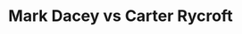 ---
title: Mark Dacey vs Carter Rycroft
player1:
  name: Dacey, Mark
  percent: 86
  wins: 2
  losses: 0
player2:
  name: Rycroft, Carter
  percent: 77
  wins: 0
  losses: 2
games:
- player1:
    team: NS
    position: Fourth
    percent: 90
    win: 1
    loss: 0
  player2:
    team: AB
    position: Second
    percent: 85
    win: 0
    loss: 1
  event: Brier
  year: 2006
  draw: Round Robin(16)
  score: NS 7 - AB 1
- player1:
    team: NS
    position: Fourth
    percent: 84
    win: 1
    loss: 0
  player2:
    team: AB
    position: Second
    percent: 73
    win: 0
    loss: 1
  event: Brier
  year: 2006
  draw: Page 3-4(18)
  score: NS 6 - AB 5
- player1:
    team: DAC
    position: Fourth
    percent: 55
    win: 0
    loss: 1
  player2:
    team: MAR
    position: Second
    percent: 80
    win: 1
    loss: 0
  event: Trials (Men)
  year: 2005
  draw: Round Robin(6)
  score: DAC 4 - MAR 10
---
